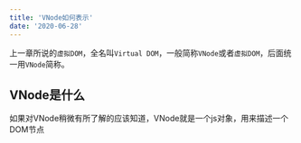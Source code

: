 ```yaml
---
title: 'VNode如何表示'
date: '2020-06-28'
---
```

上一章所说的`虚拟DOM`，全名叫`Virtual DOM`，一般简称`VNode`或者`虚拟DOM`，后面统一用`VNode`简称。

## VNode是什么
如果对VNode稍微有所了解的应该知道，VNode就是一个js对象，用来描述一个DOM节点